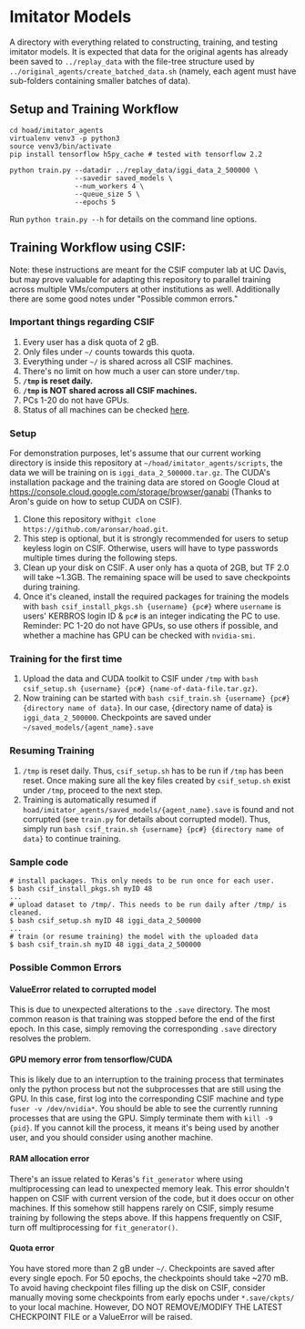 # Imitator Models

A directory with everything related to constructing, training, and testing imitator models. It is expected that data for the original agents has already been saved to `../replay_data` with the file-tree structure used by  `../original_agents/create_batched_data.sh` (namely, each agent must have sub-folders containing smaller batches of data).

## Setup and Training Workflow

```
cd hoad/imitator_agents
virtualenv venv3 -p python3
source venv3/bin/activate
pip install tensorflow h5py_cache # tested with tensorflow 2.2

python train.py --datadir ../replay_data/iggi_data_2_500000 \
			    --savedir saved_models \
			    --num_workers 4 \
			    --queue_size 5 \ 
			    --epochs 5
```

Run `python train.py --h` for details on the command line options. 

## Training Workflow using CSIF:
Note: these instructions are meant for the CSIF computer lab at UC Davis, but may prove valuable for adapting this repository to parallel training across multiple VMs/computers at other institutions as well. Additionally there are some good notes under "Possible common errors."
### Important things regarding CSIF

1. Every user has a disk quota of 2 gB.
2. Only files under `~/` counts towards this quota.
3. Everything under `~/` is shared across all CSIF machines.
4. There's no limit on how much a user can store under`/tmp`.
5. **`/tmp` is reset daily.**
5. **`/tmp` is NOT shared across all CSIF machines.**
7. PCs 1-20 do not have GPUs.
8. Status of all machines can be checked [here](http://iceman.cs.ucdavis.edu/nagios3/cgi-bin/status.cgi?hostgroup=all).

### Setup
For demonstration purposes, let's assume that our current working directory is inside this repository at `~/hoad/imitator_agents/scripts`, the data we will be training on is `iggi_data_2_500000.tar.gz`. The CUDA's installation package and the training data are stored on Google Cloud at https://console.cloud.google.com/storage/browser/ganabi (Thanks to Aron's guide on how to setup CUDA on CSIF).

1. Clone this repository with`git clone https://github.com/aronsar/hoad.git`.
2. This step is optional, but it is strongly recommended for users to setup keyless login on CSIF. Otherwise, users will have to type passwords multiple times during the following steps.
3. Clean up your disk on CSIF. A user only has a quota of 2GB, but TF 2.0 will take ~1.3GB. The remaining space will be used to save checkpoints during training.
4. Once it's cleaned, install the required packages for training the models with `bash csif_install_pkgs.sh {username} {pc#}` where `username` is users' KERBROS login ID & `pc#`
 is an integer indicating the PC to use. Reminder: PC 1-20 do not have GPUs, so use others if possible, and whether a machine has GPU can be checked with `nvidia-smi`.

### Training for the first time

1. Upload the data and CUDA toolkit to CSIF under `/tmp` with `bash csif_setup.sh {username} {pc#} {name-of-data-file.tar.gz}`.
2. Now training can be started with `bash csif_train.sh {username} {pc#} {directory name of data}`. In our case,  {directory name of data} is `iggi_data_2_500000`. Checkpoints are saved under `~/saved_models/{agent_name}.save`

### Resuming Training
1. `/tmp` is reset daily. Thus, `csif_setup.sh` has to be run if `/tmp` has been reset. Once making sure all the key files created by `csif_setup.sh` exist under `/tmp`, proceed to the next step.
2. Training is automatically resumed if `hoad/imitator_agents/saved_models/{agent_name}.save` is found and not corrupted (see `train.py` for details about corrupted model). Thus, simply run `bash csif_train.sh {username} {pc#} {directory name of data}` to continue training.

### Sample code

```
# install packages. This only needs to be run once for each user.
$ bash csif_install_pkgs.sh myID 48
...
# upload dataset to /tmp/. This needs to be run daily after /tmp/ is cleaned.
$ bash csif_setup.sh myID 48 iggi_data_2_500000
...
# train (or resume training) the model with the uploaded data
$ bash csif_train.sh myID 48 iggi_data_2_500000

```

### Possible Common Errors

#### ValueError related to corrupted model

This is due to unexpected alterations to the `.save` directory. The most common reason is that training was stopped before the end of the first epoch. In this case, simply removing the corresponding `.save` directory resolves the problem.

#### GPU memory error from tensorflow/CUDA

This is likely due to an interruption to the training process that terminates only the python process but not the subprocesses that are still using the GPU. In this case, first log into the corresponding CSIF machine and type `fuser -v /dev/nvidia*`. You should be able to see the currently running processes that are using the GPU. Simply terminate them with `kill -9 {pid}`. If you cannot kill the process, it means it's being used by another user, and you should consider using another machine.

#### RAM allocation error

There's an issue related to Keras's `fit_generator` where using multiprocessing can lead to unexpected memory leak. This error shouldn't happen on CSIF with current version of the code, but it does occur on other machines. If this somehow still happens rarely on CSIF, simply resume training by following the steps above. If this happens frequently on CSIF, turn off multiprocessing for `fit_generator()`.

#### Quota error

You have stored more than 2 gB under `~/`. Checkpoints are saved after every single epoch. For 50 epochs, the checkpoints should take ~270 mB. To avoid having checkpoint files filling up the disk on CSIF, consider manually moving some checkpoints from early epochs under `*.save/ckpts/` to your local machine. However, DO NOT REMOVE/MODIFY THE LATEST CHECKPOINT FILE or a ValueError will be raised.
